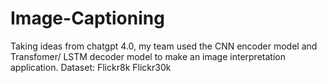 # Image-Captioning
 Taking ideas from chatgpt 4.0, my team used the CNN encoder model and Transfomer/ LSTM decoder model to make an image interpretation application.
 Dataset: Flickr8k
          Flickr30k
